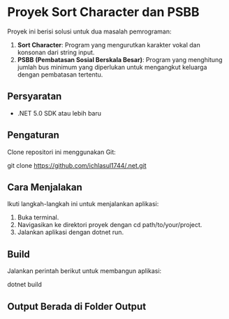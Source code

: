 # Proyek Sort Character dan PSBB

Proyek ini berisi solusi untuk dua masalah pemrograman:
1. **Sort Character**: Program yang mengurutkan karakter vokal dan konsonan dari string input.
2. **PSBB (Pembatasan Sosial Berskala Besar)**: Program yang menghitung jumlah bus minimum yang diperlukan untuk mengangkut keluarga dengan pembatasan tertentu.

## Persyaratan

- .NET 5.0 SDK atau lebih baru

## Pengaturan


Clone repositori ini menggunakan Git:


git clone https://github.com/ichlasul1744/.net.git


## Cara Menjalakan
Ikuti langkah-langkah ini untuk menjalankan aplikasi:

1. Buka terminal.
2. Navigasikan ke direktori proyek dengan cd path/to/your/project.
3. Jalankan aplikasi dengan dotnet run.

## Build
Jalankan perintah berikut untuk membangun aplikasi:

dotnet build

## Output Berada di Folder Output
